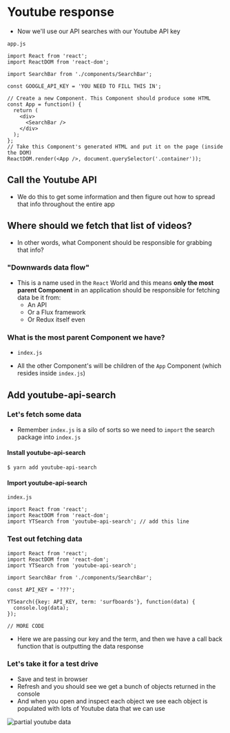# Youtube response
* Now we'll use our API searches with our Youtube API key

`app.js`

```
import React from 'react';
import ReactDOM from 'react-dom';

import SearchBar from './components/SearchBar';

const GOOGLE_API_KEY = 'YOU NEED TO FILL THIS IN';

// Create a new Component. This Component should produce some HTML
const App = function() {
  return (
    <div>
      <SearchBar />
    </div>
  );
};
// Take this Component's generated HTML and put it on the page (inside the DOM)
ReactDOM.render(<App />, document.querySelector('.container'));
```

## Call the Youtube API
* We do this to get some information and then figure out how to spread that info throughout the entire app

## Where should we fetch that list of videos?
* In other words, what Component should be responsible for grabbing that info?

### "Downwards data flow"
* This is a name used in the `React` World and this means **only the most parent Component** in an application should be responsible for fetching data be it from:
    - An API
    - Or a Flux framework
    - Or Redux itself even

### What is the most parent Component we have?
* `index.js`

* All the other Component's will be children of the `App` Component (which resides inside `index.js`)

## Add youtube-api-search
### Let's fetch some data
* Remember `index.js` is a silo of sorts so we need to `import` the search package into `index.js`

#### Install youtube-api-search
`$ yarn add youtube-api-search`

#### Import youtube-api-search

`index.js`

```
import React from 'react';
import ReactDOM from 'react-dom';
import YTSearch from 'youtube-api-search'; // add this line
```

### Test out fetching data
```
import React from 'react';
import ReactDOM from 'react-dom';
import YTSearch from 'youtube-api-search';

import SearchBar from './components/SearchBar';

const API_KEY = '???';

YTSearch({key: API_KEY, term: 'surfboards'}, function(data) {
  console.log(data);
});

// MORE CODE
```

* Here we are passing our key and the term, and then we have a call back function that is outputting the data response

### Let's take it for a test drive
* Save and test in browser
* Refresh and you should see we get a bunch of objects returned in the console
* And when you open and inspect each object we see each object is populated with lots of Youtube data that we can use

![partial youtube data](https://i.imgur.com/L9qlUbD.png)
